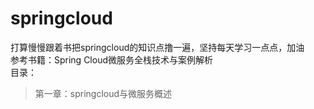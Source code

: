 # springcloud
打算慢慢跟着书把springcloud的知识点撸一遍，坚持每天学习一点点，加油  
参考书籍：Spring Cloud微服务全栈技术与案例解析    
目录：  
  >第一章：springcloud与微服务概述
